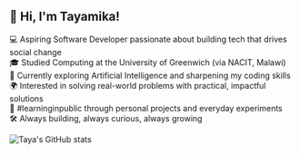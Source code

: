 ## 👋 Hi, I'm Tayamika!

💻 Aspiring Software Developer passionate about building tech that drives social change<br/>
🎓 Studied Computing at the University of Greenwich (via NACIT, Malawi)<br/>
🤖 Currently exploring Artificial Intelligence and sharpening my coding skills<br/>
🌍 Interested in solving real-world problems with practical, impactful solutions<br/>
🌱 #learninginpublic through personal projects and everyday experiments<br/>
🛠️ Always building, always curious, always growing<br/>

![Taya's GitHub stats](https://github-readme-stats.vercel.app/api?username=Taya2125&show_icons=true)
